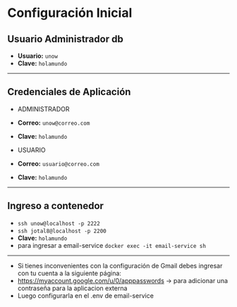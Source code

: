 # Configuración Inicial

## Usuario Administrador  db
- **Usuario:** `unow`
- **Clave:** `holamundo`

---

## Credenciales de Aplicación
- ADMINISTRADOR
- **Correo:** `unow@correo.com`
- **Clave:** `holamundo`

- USUARIO
- **Correo:** `usuario@correo.com`
- **Clave:** `holamundo`

---


## Ingreso a contenedor
- `ssh unow@localhost -p 2222`
- `ssh jotal8@localhost -p 2200`
- **Clave:** `holamundo`
- para ingresar a email-service  `docker exec -it email-service sh`

---

- Si tienes inconvenientes con la configuración de Gmail debes ingresar con tu cuenta a la siguiente página:
- https://myaccount.google.com/u/0/apppasswords  -> para adicionar una contraseña para la aplicacion externa
- Luego configurarla en el .env de email-service 